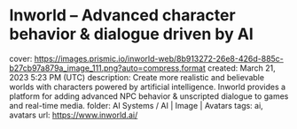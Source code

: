 # Inworld – Advanced character behavior & dialogue driven by AI

cover: https://images.prismic.io/inworld-web/8b913272-26e8-426d-885c-b27cb97a879a_image_111.png?auto=compress,format
created: March 21, 2023 5:23 PM (UTC)
description: Create more realistic and believable worlds with characters powered by artificial intelligence. Inworld provides a platform for adding advanced NPC behavior & unscripted dialogue to games and real-time media.
folder: AI Systems / AI | Image | Avatars
tags: ai, avatars
url: https://www.inworld.ai/